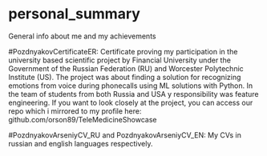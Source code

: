 # personal_summary
General info about me and my achievements

#PozdnyakovCertificateER:
Certificate proving my participation in the university based scientific project by Financial University under the Government of the Russian Federation (RU) and Worcester Polytechnic Institute (US). The project was about finding a solution for recognizing emotions from voice during phonecalls using ML solutions with Python. In the team of students from both Russia and USA y responsibility was feature engineering. If you want to look closely at the project, you can access our repo which i mirrored to my profile here: github.com/orson89/TeleMedicineShowcase

#PozdnyakovArseniyCV_RU and PozdnyakovArseniyCV_EN:
My CVs in russian and english languages respectively.
